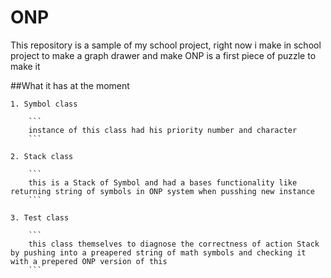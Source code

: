 # ONP

This repository is a sample of my school project, right now i make in school project to make a graph drawer and make ONP is a first piece of puzzle to make it

##What it has at the moment
	
	1. Symbol class 
		
		```
		instance of this class had his priority number and character
		```
	
	2. Stack class 
		
		```
		this is a Stack of Symbol and had a bases functionality like returning string of symbols in ONP system when pusshing new instance
		```
	
	3. Test class
		
		```
		this class themselves to diagnose the correctness of action Stack by pushing into a preapered string of math symbols and checking it with a prepered ONP version of this
		```